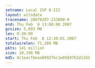 ```yaml
---
setname: Local ISP B-III
layout: witsdata
tracename: 20070207-233000-0
end: Thu Feb  8 13:00:00 2007
gzsize: 5,693 MB
len: 0:30:00
start: Thu Feb  8 12:30:01 2007
totalwirelen: 71,280 MB
pkts: 141 million
size: 10,198 MB
md5: 8c1eacfbeaa0892fbc1e0589762d12d3
---
```


